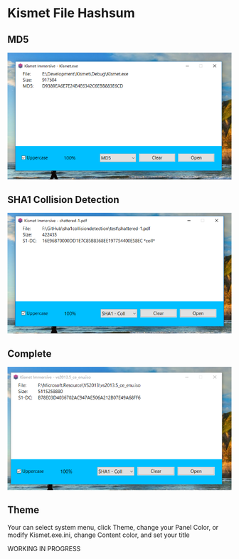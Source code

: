 # Kismet File Hashsum


## MD5

![image](./docs/images/md5.png)

## SHA1 Collision Detection
![image](./docs/images/coll.png)


## Complete

![complete](./docs/images/complete.png)


## Theme 

Your can select system menu, click Theme, change your Panel Color, or modify Kismet.exe.ini,
change Content color, and set your title

WORKING IN PROGRESS
